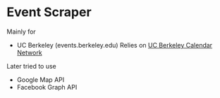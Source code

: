 Event Scraper
=============

Mainly for
*  UC Berkeley (events.berkeley.edu)
Relies on [UC Berkeley Calendar Network](http://events.berkeley.edu/documentation/user/rss.html)


Later tried to use
*  Google Map API
*  Facebook Graph API

